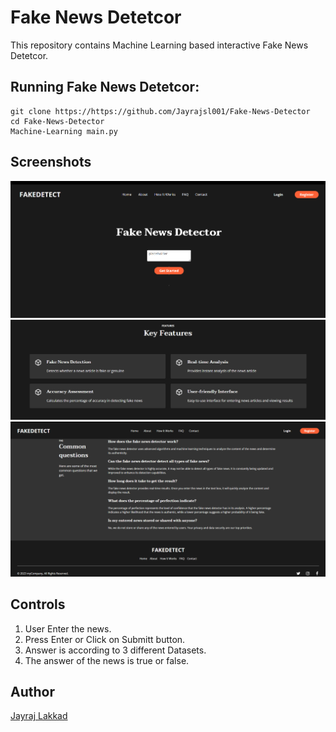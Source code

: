 # Fake News Detetcor

This repository contains Machine Learning based interactive Fake News Detetcor.

## Running Fake News Detetcor:

```
git clone https://https://github.com/Jayrajsl001/Fake-News-Detector
cd Fake-News-Detector
Machine-Learning main.py
```

## Screenshots
<p align="center">
<img width=1000 src="/Web Images/Screenshot 2024-02-14 124640.png">
<img width=1000 src="/Web Images/Screenshot 2024-02-14 124822.png">
<img width=1000 src="/Web Images/Screenshot 2024-02-14 125335.png">
</p>


## Controls
1. User Enter the news.
2. Press Enter or Click on Submitt button.
3. Answer is according to 3 different Datasets.
4. The answer of the news is true or false.



## Author
[Jayraj Lakkad](https://github.com/Jayrajsl001)

